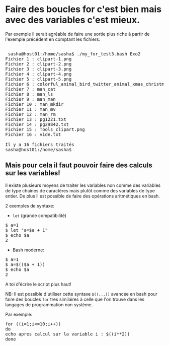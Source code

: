 # Faire des boucles for c'est bien mais avec des variables c'est mieux.

Par exemple il serait agréable de faire une sortie plus riche à partir de l'exemple précédent en comptant les fichiers:

<pre> 
 sasha@host01:/home/sasha$ ./my_for_test3.bash Exo2
Fichier 1 : clipart-1.png
Fichier 2 : clipart-2.png
Fichier 3 : clipart-3.png
Fichier 4 : clipart-4.png
Fichier 5 : clipart-5.png
Fichier 6 : colorful_animal_bird_twitter_animal_xmas_christmas_stuffed_animal-999px.png
Fichier 7 : man_cat
Fichier 8 : man_ls
Fichier 9 : man_man
Fichier 10 : man_mkdir
Fichier 11 : man_mv
Fichier 12 : man_rm
Fichier 13 : pg1221.txt
Fichier 14 : pg29842.txt
Fichier 15 : Tools_clipart.png
Fichier 16 : vide.txt

Il y a 16 fichiers traités
sasha@host01:/home/sasha$
</pre> 

## Mais pour cela il faut pouvoir faire des calculs sur les variables!

Il existe plusieurs moyens de traiter les variables non comme des variables de type chaînes de caractères mais plutôt comme des variables de type entier. De plus il est possible de faire des opérations aritmétiques en bash. 

2 exemples de syntaxe:

* `let` (grande compatibilité)
<pre>
$ a=1
$ let "a=$a + 1"
$ echo $a
2
</pre>

* Bash moderne:
<pre>
$ a=1
$ a=$(($a + 1))
$ echo $a
2
</pre>
   
   
A toi d'écrire le script plus haut!   



NB: Il est possible d'utiliser cette syntaxe `$((...))` avancée en bash pour faire des boucles `for` tres similaires à celle que l'on trouve dans les langages de programmation non système.  

Par exemple:

<pre>
for ((i=1;i<=10;i++)) 
do
echo apres calcul sur la variable i : $((i**2))
done

</pre> 

